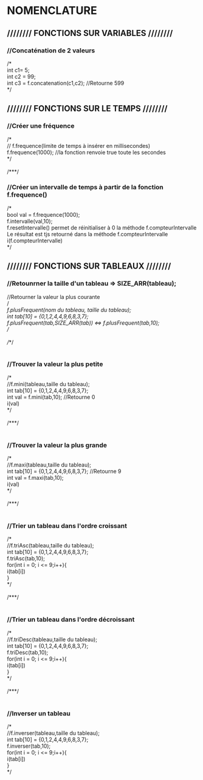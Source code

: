   <H1>NOMENCLATURE </H1>
  
  <H2>//////// FONCTIONS SUR VARIABLES ////////</H2>
  
  <H3>//Concaténation de 2 valeurs</H3>
  /*<br>
  int c1= 5;<br>
  int c2 = 99; <br>
  int c3 = f.concatenation(c1,c2); //Retourne 599<br>
  */

  <H2>//////// FONCTIONS SUR LE TEMPS ////////</H2>

  <H3>//Créer une fréquence</H3>
  /*<br>
  // f.frequence(limite de temps à insérer en millisecondes)<br>
  f.frequence(1000); //la fonction renvoie true toute les secondes<br>
  */<br>
<br>
  /***/
<br>
  <H3>//Créer un intervalle de temps à partir de la fonction f.frequence()</H3>
  /*<br>
  bool val  = f.frequence(1000);<br>
  f.intervalle(val,10);<br>
  f.resetIntervalle() permet de réinitialiser à 0 la méthode f.compteurIntervalle <br>
  Le résultat est tjs retourné dans la méthode f.compteurIntervalle <br>
  i(f.compteurIntervalle) <br>
  */<br>

  <H2>//////// FONCTIONS SUR TABLEAUX ////////</H2>

  <H3>//Retounrner la taille d'un tableau => SIZE_ARR(tableau);</H3>
  
  //Retourner la valeur la plus courante<br>
  /*<br>
  f.plusFrequent(nom du tableau, taille du tableau);<br>
  int tab[10] = {0,1,2,4,4,9,6,8,3,7};<br>
  f.plusFrequent(tab,SIZE_ARR(tab)) <=> f.plusFrequent(tab,10);<br>
  */<br>
<br>
  /***/<br>
<br>
  <H3>//Trouver la valeur la plus petite</H3>
  /*<br>
  //f.mini(tableau,taille du tableau);<br>
  int tab[10] = {0,1,2,4,4,9,6,8,3,7};<br>
  int val = f.mini(tab,10); //Retourne 0<br>
  i(val)<br>
  */<br>
<br>
  /***/<br>
<br>
  <H3>//Trouver la valeur la plus grande</H3>
  /*<br>
  //f.maxi(tableau,taille du tableau);<br>
  int tab[10] = {0,1,2,4,4,9,6,8,3,7}; //Retourne 9<br>
  int val = f.maxi(tab,10);<br>
  i(val)  <br>
  */<br>
<br>
  /***/<br>
<br>
  <H3>//Trier un tableau dans l'ordre croissant</H3>
  /*<br>
  //f.triAsc(tableau,taille du tableau);<br>
  int tab[10] = {0,1,2,4,4,9,6,8,3,7};<br>
  f.triAsc(tab,10);<br>
  for(int i = 0; i <= 9;i++){<br>
    i(tab[i])    <br>
  }  <br>
  */<br>
<br>
  /***/<br>
<br>
  <H3>//Trier un tableau dans l'ordre décroissant</H3>
  /*<br>
  //f.triDesc(tableau,taille du tableau);<br>
  int tab[10] = {0,1,2,4,4,9,6,8,3,7};<br>
  f.triDesc(tab,10);<br>
  for(int i = 0; i <= 9;i++){<br>
    i(tab[i])    <br>
  }  <br>
  */  <br>
<br>
  /***/<br>
<br>
  <H3>//Inverser un tableau</H3>
  /*<br>
  //f.inverser(tableau,taille du tableau);<br>
  int tab[10] = {0,1,2,4,4,9,6,8,3,7};<br>
  f.inverser(tab,10);<br>
  for(int i = 0; i <= 9;i++){<br>
    i(tab[i])    <br>
  }  <br>
  */ <br>
